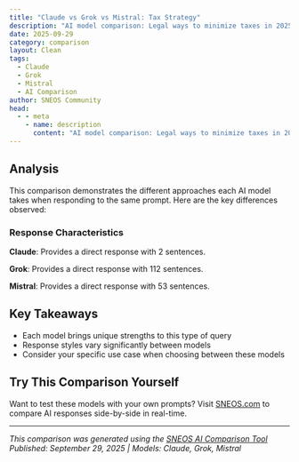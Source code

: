 ```yaml
---
title: "Claude vs Grok vs Mistral: Tax Strategy"
description: "AI model comparison: Legal ways to minimize taxes in 2025 - create a comprehensive tax optimization strategy..."
date: 2025-09-29
category: comparison
layout: Clean
tags:
  - Claude
  - Grok
  - Mistral
  - AI Comparison
author: SNEOS Community
head:
  - - meta
    - name: description
      content: "AI model comparison: Legal ways to minimize taxes in 2025 - create a comprehensive tax optimization strategy..."
---
```


<ChatComparison
  title="Claude vs Grok vs Mistral: Tax Strategy"
  prompt="Legal ways to minimize taxes in 2025 - create a comprehensive tax optimization strategy"
  :responses='{
    "Claude": "Invalid API source. Please specify \u0027openai\u0027, \u0027anthropic\u0027, \u0027gemini\u0027, \u0027gemini-grounding\u0027, \u0027deepseek\u0027, \u0027grok\u0027, \u0027grok-live\u0027, or \u0027mistral\u0027.",
    "Grok": "Creating a comprehensive tax optimization strategy for 2025 requires a combination of forward-thinking planning, knowledge of current tax laws, and adaptability to potential changes in legislation. Below, I provide a detailed guide to legally minimize taxes through various strategies. Note that tax laws and rates are subject to change, and this advice assumes current U.S. federal tax laws (as of 2023) with projections into 2025. Always consult a certified public accountant (CPA) or tax attorney to tailor these strategies to your specific situation and account for updates in tax policy.\n\nThis guide is divided into categories for individual taxpayers, small business owners, and investors, with actionable steps for each. I\u2019ll also address potential legislative changes to watch for in 2025.\n\n---\n\n### **General Principles of Tax Optimization**\n1. **Maximize Deductions and Credits**: Deductions reduce taxable income, while credits directly reduce the tax owed.\n2. **Leverage Tax-Deferred Accounts**: Deferring taxes on income (e.g., retirement accounts) can lower current tax liability.\n3. **Plan for Tax Brackets**: Manage income to stay in lower tax brackets or take advantage of progressive tax rates.\n4. **Stay Compliant**: Only use legal methods to avoid penalties or audits.\n5. **Anticipate Changes**: Monitor potential tax law changes for 2025, especially since key provisions of the 2017 Tax Cuts and Jobs Act (TCJA) are set to expire at the end of 2025 unless extended by Congress.\n\n---\n\n### **1. Individual Taxpayer Strategies**\nThese strategies apply to wage earners, freelancers, and individuals.\n\n#### **A. Maximize Retirement Contributions**\n- **401(k) or 403(b) Plans**: Contribute the maximum to employer-sponsored retirement plans. For 2023, the limit is $22,500 (under 50) and $30,000 (50\u002B with catch-up contributions). These limits may rise with inflation by 2025. Contributions reduce taxable income.\n- **Traditional IRA**: Contribute up to $6,500 (under 50) or $7,500 (50\u002B) annually (2023 limits, subject to inflation adjustments). Contributions are deductible if you meet income limits or don\u2019t have an employer plan.\n- **Roth IRA (if eligible)**: While contributions are not deductible, qualified withdrawals are tax-free. Use a Roth IRA if you expect to be in a higher tax bracket in retirement.\n- **Action**: Set up automatic contributions to hit annual limits early in the year to maximize tax-deferred growth.\n\n#### **B. Utilize Health Savings Accounts (HSAs)**\n- If you have a high-deductible health plan (HDHP), contribute to an HSA. For 2023, limits are $3,850 (individual) and $7,750 (family), with a $1,000 catch-up for those 55\u002B. Limits may increase by 2025.\n- Contributions are tax-deductible, grow tax-free, and withdrawals for qualified medical expenses are tax-free.\n- **Action**: Use HSAs as a long-term savings tool by paying medical expenses out of pocket now and reimbursing yourself later tax-free.\n\n#### **C. Itemize Deductions if Beneficial**\n- The TCJA increased the standard deduction ($12,950 for singles, $25,900 for married filing jointly in 2023), making itemizing less common. However, if your deductions exceed the standard amount, itemize for:\n  - Mortgage interest (on loans up to $750,000).\n  - State and local taxes (SALT), capped at $10,000 under TCJA (note: this cap expires in 2025, potentially allowing higher deductions if not extended).\n  - Charitable contributions (cash donations up to 60% of AGI are deductible).\n  - Medical expenses exceeding 7.5% of adjusted gross income (AGI).\n- **Action**: Bundle deductions (e.g., accelerate charitable giving into one year) to surpass the standard deduction threshold using a strategy like \u201Cbunching.\u201D\n\n#### **D. Take Advantage of Tax Credits**\n- **Earned Income Tax Credit (EITC)**: For low- to moderate-income individuals, especially with children.\n- **Child Tax Credit (CTC)**: Currently up to $2,000 per qualifying child under 17 (2023). Monitor potential expansions post-2025 if TCJA expires.\n- **Education Credits**: Claim the American Opportunity Credit (up to $2,500) or Lifetime Learning Credit (up to $2,000) for qualifying education expenses.\n- **Action**: Review eligibility for credits annually, as income phase-outs apply.\n\n#### **E. Manage Capital Gains**\n- If you have investments, time the sale of assets to minimize capital gains tax:\n  - Long-term gains (held over 1 year) are taxed at 0%, 15%, or 20%, depending on income.\n  - Harvest losses to offset gains (sell underperforming assets to reduce taxable gains).\n- **Action**: If 2025 income is low, consider realizing gains in the 0% bracket (up to $44,625 for singles, $89,250 for married filing jointly in 2023, adjusted for inflation).\n\n#### **F. Defer or Accelerate Income**\n- If expecting a higher or lower tax bracket in 2025, defer income (e.g., delay bonuses) or accelerate deductions (e.g., prepay expenses) to optimize your bracket.\n- **Action**: Work with your employer to adjust bonus timing if possible.\n\n---\n\n### **2. Small Business Owner Strategies**\nThese apply to sole proprietors, partnerships, S-Corps, and LLCs.\n\n#### **A. Choose the Right Business Structure**\n- **Sole Proprietorship/LLC**: Simplest, but no separation of personal and business taxes; self-employment tax (15.3%) applies.\n- **S-Corp**: Avoid self-employment tax on a portion of income by paying yourself a reasonable salary and taking the rest as distributions (subject to IRS scrutiny).\n- **C-Corp**: Lower corporate rate (21% under TCJA), but double taxation on dividends unless reinvested.\n- **Action**: Reevaluate structure with a tax advisor, especially if TCJA provisions (like the 21% corporate rate) change in 2025.\n\n#### **B. Claim the Qualified Business Income (QBI) Deduction**\n- Under TCJA, pass-through entities (sole proprietors, partnerships, S-Corps) can deduct up to 20% of qualified business income, subject to income limits and business type restrictions (phases out for high earners in certain fields like law or medicine).\n- Note: This deduction expires end of 2025 unless extended.\n- **Action**: Maximize QBI by managing taxable income below phase-out thresholds ($182,100 single, $364,200 married filing jointly in 2023, adjusted for inflation).\n\n#### **C. Deduct Business Expenses**\n- Deduct ordinary and necessary expenses: office supplies, travel, meals (50% deductible), home office (if meeting IRS criteria), and equipment.\n- Use Section 179 to deduct up to $1,160,000 (2023 limit) of equipment purchases in the year of acquisition, or bonus depreciation (phased down to 60% in 2023, potentially lower by 2025).\n- **Action**: Time large purchases to align with income spikes to offset higher tax brackets.\n\n#### **D. Hire Family Members**\n- Employ children or a spouse in the business to shift income into lower tax brackets. Pay must be reasonable for work performed.\n- **Action**: Ensure proper documentation and payroll compliance to avoid IRS challenges.\n\n#### **E. Set Up Retirement Plans for Self-Employed**\n- **SEP-IRA**: Contribute up to 25% of net earnings (max $66,000 in 2023, adjusted for inflation).\n- **Solo 401(k)**: Contribute as both employee (up to $22,500) and employer (up to 25% of compensation), with higher limits than SEP for smaller incomes.\n- **Action**: Establish a plan before year-end to maximize contributions.\n\n---\n\n### **3. Investor Strategies**\nThese apply to individuals with significant investment income or portfolios.\n\n#### **A. Use Tax-Advantaged Accounts**\n- Invest through retirement accounts (IRA, 401(k)) to defer taxes on gains, dividends, and interest.\n- **Action**: Rebalance portfolios within these accounts to avoid taxable events.\n\n#### **B. Tax-Loss Harvesting**\n- Sell investments at a loss to offset capital gains. Losses can also offset up to $3,000 of ordinary income annually, with excess carried forward.\n- **Action**: Review portfolio annually (especially in December) to identify harvesting opportunities without violating the \u201Cwash sale\u201D rule (30-day repurchase restriction).\n\n#### **C. Hold Investments Long-Term**\n- Long-term capital gains (assets held over 1 year) are taxed at lower rates than short-term gains (ordinary income rates).\n- **Action**: Avoid frequent trading unless within tax-advantaged accounts.\n\n#### **D. Consider Municipal Bonds**\n- Interest from municipal bonds is often exempt from federal (and sometimes state) taxes.\n- **Action**: Allocate a portion of fixed-income investments to munis if in a high tax bracket.\n\n#### **E. Estate Planning for Wealth Transfer**\n- Use the annual gift tax exclusion ($17,000 per recipient in 2023, likely higher by 2025) to transfer wealth tax-free.\n- Note: The estate tax exemption ($12.92 million per person in 2023) is set to revert to pre-TCJA levels (around $7 million, inflation-adjusted) after 2025 unless extended.\n- **Action**: Work with an estate planner to maximize exemptions before potential 2025 changes.\n\n---\n\n### **4. Anticipated Legislative Changes for 2025**\nSeveral TCJA provisions expire at the end of 2025, potentially impacting tax planning:\n- Individual tax rates may revert to pre-2017 levels (e.g.,",
    "Mistral": "Creating a comprehensive tax optimization strategy for 2025 involves leveraging various legal methods to minimize your tax liability. Here are some key strategies to consider:\n\n### 1. **Tax Planning and Timing**\n   - **Income Deferral:** Delay receiving income until the following year if you expect to be in a lower tax bracket.\n   - **Expense Acceleration:** Pay deductible expenses before the end of the year to reduce your taxable income.\n\n### 2. **Retirement Contributions**\n   - **401(k) and IRA Contributions:** Maximize contributions to retirement accounts like 401(k)s and IRAs, which can reduce your taxable income.\n   - **Roth IRA:** Consider contributing to a Roth IRA for tax-free withdrawals in retirement, though contributions are not tax-deductible.\n\n### 3. **Investment Strategies**\n   - **Tax-Loss Harvesting:** Sell investments at a loss to offset gains realized by selling other investments.\n   - **Qualified Dividends:** Invest in stocks that pay qualified dividends, which are taxed at a lower rate.\n   - **Municipal Bonds:** Invest in municipal bonds, which are typically exempt from federal taxes and may be exempt from state taxes.\n\n### 4. **Health Savings Accounts (HSAs)**\n   - **Contributions:** Maximize contributions to an HSA if you have a high-deductible health plan. Contributions are tax-deductible, and withdrawals for qualified medical expenses are tax-free.\n\n### 5. **Education Savings**\n   - **529 Plans:** Contribute to a 529 plan for education savings. Contributions grow tax-free, and withdrawals for qualified education expenses are tax-free.\n   - **Education Tax Credits:** Take advantage of education tax credits like the American Opportunity Tax Credit and the Lifetime Learning Credit.\n\n### 6. **Charitable Giving**\n   - **Donations:** Make charitable donations to qualified organizations. You can deduct these donations if you itemize your deductions.\n   - **Donor-Advised Funds:** Contribute to a donor-advised fund to get an immediate tax deduction and then distribute the funds to charities over time.\n\n### 7. **Business Owners**\n   - **Business Expenses:** Deduct legitimate business expenses to reduce taxable income.\n   - **Section 179 Deduction:** Take advantage of the Section 179 deduction to write off the full purchase price of qualifying equipment and software purchased during the tax year.\n   - **Qualified Business Income Deduction:** Utilize the 20% qualified business income deduction for pass-through entities.\n\n### 8. **Real Estate**\n   - **Mortgage Interest Deduction:** Deduct mortgage interest on your primary residence.\n   - **Property Taxes:** Deduct property taxes paid on your primary residence.\n   - **1031 Exchange:** Use a 1031 exchange to defer capital gains taxes on the sale of investment property by reinvesting the proceeds in a similar property.\n\n### 9. **Family and Gifting**\n   - **Gift Tax Exclusion:** Utilize the annual gift tax exclusion to make tax-free gifts to family members.\n   - **Estate Planning:** Implement estate planning strategies to minimize estate taxes, such as setting up trusts.\n\n### 10. **Tax Credits**\n   - **Earned Income Tax Credit (EITC):** If eligible, claim the EITC to reduce your tax liability.\n   - **Child Tax Credit:** Claim the child tax credit for qualifying dependents.\n   - **Electric Vehicle Tax Credit:** Take advantage of tax credits for purchasing electric vehicles.\n\n### 11. **Professional Advice**\n   - **Tax Advisor:** Consult with a tax advisor or accountant to tailor a tax optimization strategy to your specific situation.\n   - **Financial Planner:** Work with a financial planner to integrate tax planning into your overall financial strategy.\n\n### 12. **Stay Informed**\n   - **Tax Law Changes:** Stay updated on any changes in tax laws that may affect your strategy.\n   - **Tax Software:** Use tax preparation software to help identify potential deductions and credits.\n\n### Implementation Plan\n1. **Assess Current Situation:** Review your current financial situation, including income, expenses, investments, and tax liabilities.\n2. **Set Goals:** Define your tax optimization goals, such as reducing taxable income, maximizing deductions, or planning for future tax liabilities.\n3. **Develop Strategy:** Create a detailed plan incorporating the strategies mentioned above.\n4. **Monitor and Adjust:** Regularly review and adjust your strategy based on changes in your financial situation or tax laws.\n\nBy implementing these strategies, you can effectively minimize your tax liability while staying compliant with tax laws. Always consult with a tax professional to ensure you are taking full advantage of all available options."
  }'
  published-date="16:28"
/>

## Analysis

This comparison demonstrates the different approaches each AI model takes when responding to the same prompt. Here are the key differences observed:

### Response Characteristics

**Claude**: Provides a direct response with 2 sentences. 

**Grok**: Provides a direct response with 112 sentences. 

**Mistral**: Provides a direct response with 53 sentences. 

## Key Takeaways

- Each model brings unique strengths to this type of query
- Response styles vary significantly between models
- Consider your specific use case when choosing between these models

## Try This Comparison Yourself

Want to test these models with your own prompts? Visit [SNEOS.com](https://sneos.com) to compare AI responses side-by-side in real-time.

---

*This comparison was generated using the [SNEOS AI Comparison Tool](https://sneos.com)*
*Published: September 29, 2025 | Models: Claude, Grok, Mistral*
